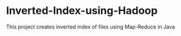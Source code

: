 # Inverted-Index-using-Hadoop
This project creates inverted index of files using Map-Reduce in Java
